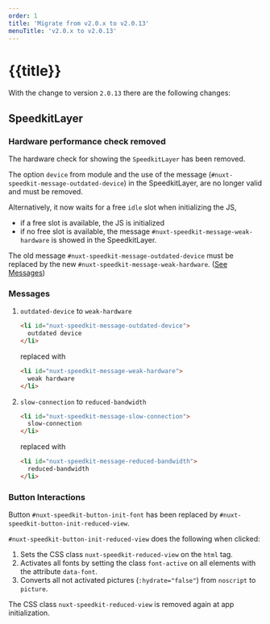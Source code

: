 ```yaml
---
order: 1
title: 'Migrate from v2.0.x to v2.0.13'
menuTitle: 'v2.0.x to v2.0.13'
---
```


# {{title}}

With the change to version `2.0.13` there are the following changes:

## SpeedkitLayer

### Hardware performance check removed

The hardware check for showing the `SpeedkitLayer` has been removed.

The option `device` from module and the use of the message (`#nuxt-speedkit-message-outdated-device`) in the SpeedkitLayer, are no longer valid and must be removed.

Alternatively, it now waits for a free `idle` slot when initializing the JS,

- if a free slot is available, the JS is initialized
- if no free slot is available, the message `#nuxt-speedkit-message-weak-hardware` is showed in the SpeedkitLayer.

The old message `#nuxt-speedkit-message-outdated-device` must be replaced by the new `#nuxt-speedkit-message-weak-hardware`. ([See Messages](#messages))

### Messages

1. `outdated-device` to `weak-hardware`

    ```html
    <li id="nuxt-speedkit-message-outdated-device">
      outdated device
    </li>
    ```

    replaced with

    ```html
    <li id="nuxt-speedkit-message-weak-hardware">
      weak hardware
    </li>
    ```

2. `slow-connection` to `reduced-bandwidth`

    ```html
    <li id="nuxt-speedkit-message-slow-connection">
      slow-connection
    </li>
    ```

    replaced with

    ```html
    <li id="nuxt-speedkit-message-reduced-bandwidth">
      reduced-bandwidth
    </li>
    ```

### Button Interactions

Button `#nuxt-speedkit-button-init-font` has been replaced by `#nuxt-speedkit-button-init-reduced-view`.

`#nuxt-speedkit-button-init-reduced-view` does the following when clicked:

1. Sets the CSS class `nuxt-speedkit-reduced-view` on the `html` tag.
2. Activates all fonts by setting the class `font-active` on all elements with the attribute `data-font`.
3. Converts all not activated pictures (`:hydrate="false"`) from `noscript` to `picture`.

<alert>The CSS class `nuxt-speedkit-reduced-view` is removed again at app initialization.</alert>
